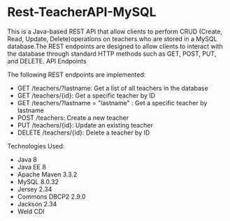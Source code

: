 # Rest-TeacherAPI-MySQL

This is a Java-based REST API that allow clients to perform CRUD (Create, Read, Update, Delete)operations on teachers who are stored
in a MySQL database.The REST endpoints are designed to allow clients to interact 
with the database through standard HTTP methods such as GET, POST, PUT, and DELETE. 
API Endpoints

The following REST endpoints are implemented:

- GET /teachers/?lastname: Get a list of all teachers in the database
- GET /teachers/{id}: Get a specific teacher by ID
- GET /teachers/?lastname = "lastname" : Get a specific teacher by lastname
- POST /teachers: Create a new teacher
- PUT /teachers/{id}: Update an existing teacher
- DELETE /teachers/{id}: Delete a teacher by ID

Technologies Used:

- Java 8
- Java EE 8
- Apache Maven 3.3.2
- MySQL  8.0.32
- Jersey 2.34
- Commons DBCP2 2.9.0
- Jackson 2.34
- Weld CDI
